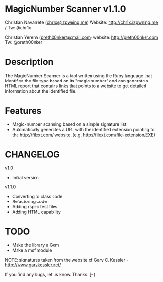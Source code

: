 MagicNumber Scanner v1.1.0
========
Christian Navarrete (chr1x@izpwning.me) 
Website: http://chr1x.izpwning.me / Tw: @chr1x

Christian Yerena (preth00nker@gmail.com) 
website: http://preth00nker.com Tw: @preth00nker

Description
========
The MagicNumber Scanner is a tool written using the Ruby language that identifies the file type based on its "magic number" and can generate a HTML report that contains links that points to a website to get detailed information about the identified file.

Features
========
- Magic-number scanning based on a simple signature list.
- Automatically generates a URL with the identified extension pointing to the http://filext.com/ website. 
  (e.g. http://filext.com/file-extension/EXE)

CHANGELOG
========
v1.0
- Initial version

v1.1.0
- Converting to class code
- Refactoring code
- Adding rspec test files
- Adding HTML capability <optionally second argument>

TODO
========
- Make the library a Gem
- Make a msf module

NOTE: signatures taken from the website of Gary C. Kessler - http://www.garykessler.net/

If you find any bugs, let us know. Thanks. ]¬)

